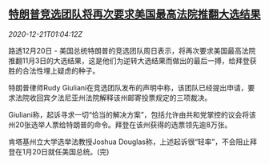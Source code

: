 <!--1608513794000-->
[特朗普竞选团队将再次要求美国最高法院推翻大选结果](https://cn.reuters.com/article/us-election-trump-supreme-court-1221-idCNKBS28V02P)
------

<div><i>2020-12-21T01:04:12Z</i></div><p>路透12月20日 - 美国总统特朗普的竞选团队周日表示，将再次要求美国最高法院推翻11月3日的大选结果，这是他们为逆转大选结果而做出的最后一搏，给拜登获胜的合法性埋上疑虑的种子。</p><p>特朗普律师Rudy Giuliani在竞选团队发布的声明中称，该团队已经提出申请，要求法院收回宾夕法尼亚州法院解释该州邮寄投票规定的三项裁决。</p><p>Giuliani称，起诉寻求一切“恰当的解决方案”，包括允许由共和党掌控的议会将该州20张选举人票给特朗普的命令。拜登在该州获得的选票领先逾8万张。</p><p>肯塔基州立大学选举法教授Joshua Douglas称，上述起诉很“轻率”，不会阻止拜登在1月20日就任美国总统。(完)</p>
